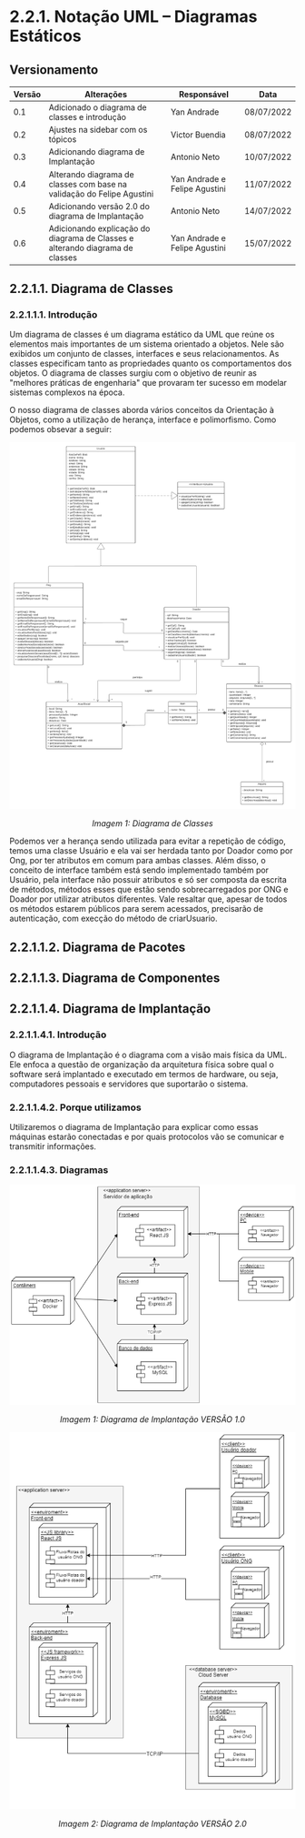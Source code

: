 # 2.2.1. Notação UML – Diagramas Estáticos

## Versionamento
| Versão | Alterações                                    | Responsável    | Data       |
| ------ | --------------------------------------------- | -------------- | ---------- |
| 0.1    | Adicionado o diagrama de classes e introdução | Yan Andrade    | 08/07/2022 |
| 0.2    | Ajustes na sidebar com os tópicos             | Victor Buendia | 08/07/2022 |
| 0.3    | Adicionando diagrama de Implantação | Antonio Neto | 10/07/2022 |
| 0.4    | Alterando diagrama de classes com base na validação do Felipe Agustini | Yan Andrade e Felipe Agustini | 11/07/2022 |
| 0.5    | Adicionando versão 2.0 do diagrama de Implantação | Antonio Neto | 14/07/2022 |
| 0.6    | Adicionando explicação do diagrama de Classes e alterando diagrama de classes | Yan Andrade e Felipe Agustini  | 15/07/2022 |

## 2.2.1.1. Diagrama de Classes

### 2.2.1.1.1. Introdução

Um diagrama de classes é um diagrama estático da UML que reúne os elementos mais importantes de um sistema orientado a objetos. Nele são exibidos um conjunto de classes, interfaces e seus relacionamentos. As classes especificam tanto as propriedades quanto os comportamentos dos objetos. O diagrama de classes surgiu com o objetivo de reunir as "melhores práticas de engenharia" que provaram ter sucesso em modelar sistemas complexos na época.

O nosso diagrama de classes aborda vários conceitos da Orientação à Objetos, como a utilização de herança, interface e polimorfismo. Como podemos obsevar a seguir:

![Diagrama de Classes](../imgs/DonAct%20-%20Diagrama%20de%20Classes.png)
<p align="center">
    <i>Imagem 1: Diagrama de Classes</i>
</p>

Podemos ver a herança sendo utilizada para evitar a repetição de código, temos uma classe Usuário e ela vai ser herdada tanto por Doador como por Ong, por ter atributos em comum para ambas classes. Além disso, o conceito de interface também está sendo implementado 
também por Usuário, pela interface não possuir atributos e só ser composta da escrita de métodos, métodos esses que estão sendo sobrecarregados por ONG e Doador por utilizar atributos diferentes. Vale resaltar que, apesar de todos os métodos estarem públicos para serem acessados, precisarão de autenticação,  com execção do método de criarUsuario. 

## 2.2.1.1.2. Diagrama de Pacotes

## 2.2.1.1.3. Diagrama de Componentes

## 2.2.1.1.4. Diagrama de Implantação

### 2.2.1.1.4.1. Introdução
O diagrama de Implantação é o diagrama com a visão mais física da UML. Ele
enfoca a questão de organização da arquitetura física sobre qual o software será
implantado e executado em termos de hardware, ou seja, computadores pessoais
e servidores que suportarão o sistema. 

### 2.2.1.1.4.2. Porque utilizamos
Utilizaremos o diagrama de Implantação para explicar como essas máquinas estarão conectadas e por quais protocolos vão se comunicar e transmitir informações.

### 2.2.1.1.4.3. Diagramas

![Diagrama de Implantacao V1](../imgs/diagramaDeImplantacao.png)
<p align="center">
    <i>Imagem 1: Diagrama de Implantação VERSÃO 1.0</i>
</p>

![Diagrama de Implantacao V2](../imgs/diagramaImplantacaoV2.png)
<p align="center">
    <i>Imagem 2: Diagrama de Implantação VERSÃO 2.0</i>
</p>